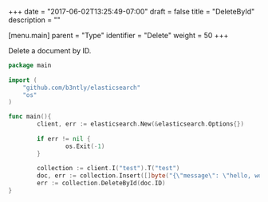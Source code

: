 +++
date = "2017-06-02T13:25:49-07:00"
draft = false
title = "DeleteById"
description = ""

[menu.main]
parent = "Type"
identifier = "Delete"
weight = 50
+++

Delete a document by ID.

```go
package main 
 
import (
    "github.com/b3ntly/elasticsearch"
    "os"
)

func main(){
        client, err := elasticsearch.New(&elasticsearch.Options{})
        
        if err != nil {
                os.Exit(-1)
        }
        
        collection := client.I("test").T("test")
        doc, err := collection.Insert([]byte("{\"message\": \"hello, world\"}"))
        err := collection.DeleteById(doc.ID)
}
```